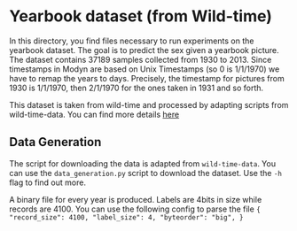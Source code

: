 # Yearbook dataset (from Wild-time)

In this directory, you find files necessary to run experiments on the yearbook dataset. The goal is to predict the sex given a 
yearbook picture. The dataset contains 37189 samples collected from 1930 to 2013. Since timestamps in Modyn are based on 
Unix Timestamps (so 0 is 1/1/1970) we have to remap the years to days. Precisely, the timestamp for pictures from 1930 is
1/1/1970, then 2/1/1970 for the ones taken in 1931 and so forth. 

This dataset is taken from wild-time and processed by adapting scripts from wild-time-data. You can find more details 
[here](https://github.com/huaxiuyao/Wild-Time)

## Data Generation

The script for downloading the data is adapted from `wild-time-data`. 
You can use the `data_generation.py` script to download the dataset. 
Use the `-h` flag to find out more.

A binary file for every year is produced. Labels are 4bits in size while records are 4100.
You can use the following config to parse the file ```{
    "record_size": 4100,
    "label_size": 4,
    "byteorder": "big",
}```